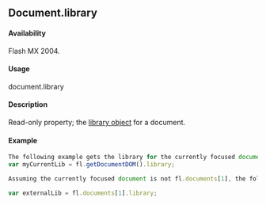 ## Document.library

#### Availability

Flash MX 2004.

#### Usage

document.library

#### Description

Read-only property; the [library object](../library_object/library_summary.md) for a document.

#### Example

```javascript
The following example gets the library for the currently focused document:
var myCurrentLib = fl.getDocumentDOM().library;

Assuming the currently focused document is not fl.documents[1], the following example gets the library for a nonfocused library or for a library you opened using File >Open as external library:

var externalLib = fl.documents[1].library;

```